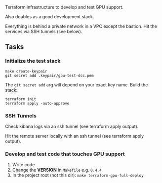 Terraform infrastructure to develop and test GPU support.

Also doubles as a good development stack.

Everything is behind a private network in a VPC except the bastion. Hit the services via SSH tunnels (see below).

## Tasks

### Initialize the test stack

	make create-keypair
	git secret add .keypair/gpu-test-dcc.pem

The `git secret add` arg will depend on your exact key name.
Build the stack:

	terraform init
	terraform apply -auto-approve

### SSH Tunnels

Check kibana logs via an ssh tunnel (see terraform apply output).

Hit the remote server locally with an ssh tunnel (see terraform apply output).

### Develop and test code that touches GPU support

1. Write code
2. Change the **VERSION** in `Makefile` e.g. `0.4.4`
3. In the project root (not this dir): `make terraform-gpu-full-deploy`

